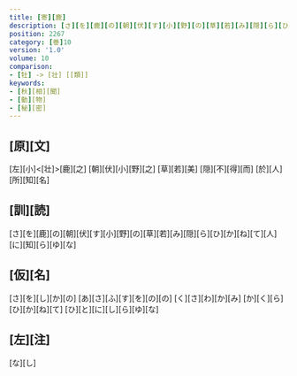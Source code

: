```yaml
---
title: [寄][鹿]
description: [さ][を][鹿][の][朝][伏][す][小][野][の][草][若][み][隠][ら][ひ][か][ね][て][人][に][知][ら][ゆ][な]
position: 2267
category: [巻]10
version: '1.0'
volume: 10
comparison:
- [牡] -> [壮] [[類]]
keywords:
- [秋][相][聞]
- [動][物]
- [秘][密]
---
```


## [原][文]

[左][小]<[壮]>[鹿][之] [朝][伏][小][野][之] [草][若][美] [隠][不][得][而] [於][人][所][知][名]

## [訓][読]

[さ][を][鹿][の][朝][伏][す][小][野][の][草][若][み][隠][ら][ひ][か][ね][て][人][に][知][ら][ゆ][な]

## [仮][名]

[さ][を][し][か][の] [あ][さ][ふ][す][を][の][の] [く][さ][わ][か][み] [か][く][ら][ひ][か][ね][て] [ひ][と][に][し][ら][ゆ][な]

## [左][注]

[な][し]
